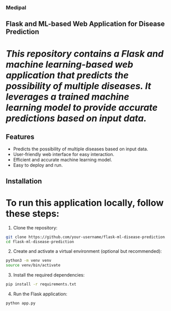 ### Medipal

## Flask and ML-based Web Application for Disease Prediction

# *This repository contains a Flask and machine learning-based web application that predicts the possibility of multiple diseases. It leverages a trained machine learning model to provide accurate predictions based on input data.*

## Features
 - Predicts the possibility of multiple diseases based on input data.
 - User-friendly web interface for easy interaction.
 - Efficient and accurate machine learning model.
 - Easy to deploy and run.

## Installation

# To run this application locally, follow these steps:

1. Clone the repository:
```bash
git clone https://github.com/your-username/flask-ml-disease-prediction.git
cd flask-ml-disease-prediction
```

2. Create and activate a virtual environment (optional but recommended):
```bash
python3 -m venv venv
source venv/bin/activate
```

3. Install the required dependencies:
```bash
pip install -r requirements.txt
```

4. Run the Flask application:
```bash
python app.py
```
